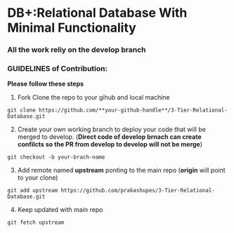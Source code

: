 # DB+:Relational Database With Minimal Functionality

### All the work reliy on the develop branch
### GUIDELINES of Contribution:
 **Please follow these steps**
 1. Fork Clone the repo to your gihub and local machine
 ```
 git clone https://github.com/**your-github-handle**/3-Tier-Relational-Database.git
 ```
 2. Create your own working branch to deploy your code that will be merged to develop. (**Direct code of develop brnach can create confilcts so the PR from develop to develop will not be merge**)
 
 ```
 git checkout -b your-brach-name
 ```
 
 3. Add remote named **upstream** ponting to the main repo (**origin** will point to your clone)
 ```
 git add upstream https://github.com/prakashupes/3-Tier-Relational-Database.git
 ```
 4. Keep updated with main repo
 
 ```
 git fetch upstream
 ```
